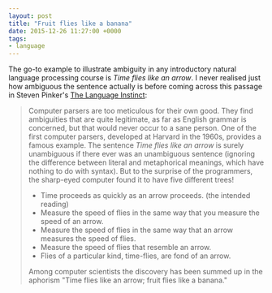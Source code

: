 ```yaml
---
layout: post
title: "Fruit flies like a banana"
date: 2015-12-26 11:27:00 +0000
tags:
- language
---
```


The go-to example to illustrate ambiguity in any introductory natural language
processing course is *Time flies like an arrow*. I never realised just how
ambiguous the sentence actually is before coming across this passage in Steven
Pinker's [The Language Instinct](https://www.goodreads.com/book/show/5755.The_Language_Instinct):

> Computer parsers are too meticulous for their own good. They find
> ambiguities that are quite legitimate, as far as English grammar is
> concerned, but that would never occur to a sane person. One of the first
> computer parsers, developed at Harvard in the 1960s, provides a famous
> example. The sentence *Time flies like an arrow* is surely unambiguous if
> there ever was an unambiguous sentence (ignoring the difference between
> literal and metaphorical meanings, which have nothing to do with syntax).
> But to the surprise of the programmers, the sharp-eyed computer found it to
> have five different trees!
>
> - Time proceeds as quickly as an arrow proceeds. (the intended reading)
> - Measure the speed of flies in the same way that you measure the speed of
>   an arrow.
> - Measure the speed of flies in the same way that an arrow measures the
>   speed of flies.
> - Measure the speed of flies that resemble an arrow.
> -  Flies of a particular kind, time-flies, are fond of an arrow.
>
> Among computer scientists the discovery has been summed up in the aphorism
> "Time flies like an arrow; fruit flies like a banana."
